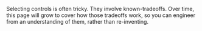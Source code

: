 Selecting controls is often tricky.  They involve known-tradeoffs.  Over time, this page will grow to cover how those tradeoffs work, so you can engineer from an understanding of them, rather than re-inventing.
